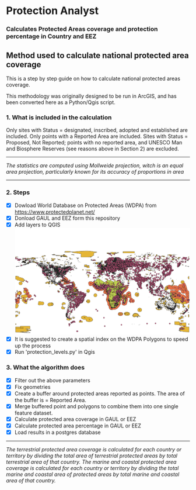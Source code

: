 # Protection Analyst
### Calculates Protected Areas coverage and protection percentage in Country and EEZ




## Method used to calculate national protected area coverage
This is a step by step guide on how to calculate national protected areas coverage.

This methodology was originally designed to be run in ArcGIS, and has been converted here as a Python/Qgis script.

### 1. What is included in the calculation
Only sites with Status = designated, inscribed, adopted and established are included.
Only points with a Reported Area are included.
Sites with Status = Proposed, Not Reported; points with no reported area, and UNESCO Man and Biosphere Reserves (see reasons above in Section 2) are excluded.
___________________________________________________________________________
*The statistics are computed using Mollweide projection, witch is an equal area projection, particularly known for its accuracy of proportions in area*
___________________________________________________________________________
### 2. Steps
- [x] Dowload World Database on Protected Areas (WDPA) from https://www.protectedplanet.net/ 
- [x] Donload GAUL and EEZ form this repository
- [x] Add layers to QGIS
![map](https://raw.githubusercontent.com/BIOPAMA/protection_analyst/main/WDPA.png)
- [x] It is suggested to create a spatial index on the WDPA Polygons to speed up the process
- [x] Run 'protection_levels.py' in Qgis

### 3. What the algorithm does 
- [x] Filter out the above parameters
- [x] Fix geometries
- [x] Create a buffer around protected areas reported as points. The area of the buffer is = Reported Area. 
- [x] Merge buffered point and polygons to combine them into one single feature dataset.
- [x] Calculate protected area coverage in GAUL or EEZ
- [x] Calculate protected area percentage in GAUL or EEZ
- [x] Load results in a postgres database

___________________________________________________________________________
*The terrestrial protected area coverage is calculated for each country or territory by dividing the total area of terrestrial protected areas by total terrestrial area of that country.
The marine and coastal protected area coverage is calculated for each country or territory by dividing the total marine and coastal area of protected areas by total marine and coastal area of that country.*




